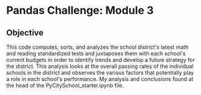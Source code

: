 # Pandas Challenge: Module 3

## Objective

This code computes, sorts, and analyzes the school district's latest math and reading standardized tests and juxtaposes them with each school's current budgets in order to identify trends and develop a future strategy for the district. This analysis looks at the overall passing rates of the individual schools in the district and observes the various factors that potentially play a role in each school's performance. My analysis and conclusions found at the head of the PyCitySchool_starter.ipynb file.